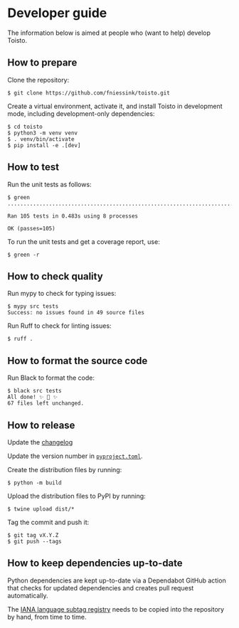 # Developer guide

The information below is aimed at people who (want to help) develop Toisto.

## How to prepare

Clone the repository:

```console
$ git clone https://github.com/fniessink/toisto.git
```

Create a virtual environment, activate it, and install Toisto in development mode, including development-only dependencies:

```console
$ cd toisto
$ python3 -m venv venv
$ . venv/bin/activate
$ pip install -e .[dev]
```

## How to test

Run the unit tests as follows:

```console
$ green
.........................................................................................................

Ran 105 tests in 0.483s using 8 processes

OK (passes=105)
```

To run the unit tests and get a coverage report, use:

```console
$ green -r
```

## How to check quality

Run mypy to check for typing issues:

```console
$ mypy src tests
Success: no issues found in 49 source files
```

Run Ruff to check for linting issues:

```console
$ ruff .
```

## How to format the source code

Run Black to format the code:

```console
$ black src tests
All done! ✨ 🍰 ✨
67 files left unchanged.
```

## How to release

Update the [changelog](../CHANGELOG.md)

Update the version number in [`pyproject.toml`](../pyproject.toml).

Create the distribution files by running:

```console
$ python -m build
```

Upload the distribution files to PyPI by running:

```console
$ twine upload dist/*
```

Tag the commit and push it:

```console
$ git tag vX.Y.Z
$ git push --tags
```

## How to keep dependencies up-to-date

Python dependencies are kept up-to-date via a Dependabot GitHub action that checks for updated dependencies and creates pull request automatically.

The [IANA language subtag registry](https://www.iana.org/assignments/language-subtag-registry) needs to be copied into the repository by hand, from time to time.
